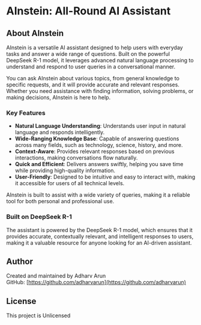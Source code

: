 # AInstein: All-Round AI Assistant

## About AInstein

AInstein is a versatile AI assistant designed to help users with everyday tasks and answer a wide range of questions. Built on the powerful DeepSeek R-1 model, it leverages advanced natural language processing to understand and respond to user queries in a conversational manner.

You can ask AInstein about various topics, from general knowledge to specific requests, and it will provide accurate and relevant responses. Whether you need assistance with finding information, solving problems, or making decisions, AInstein is here to help.

### Key Features
- **Natural Language Understanding**: Understands user input in natural language and responds intelligently.
- **Wide-Ranging Knowledge Base**: Capable of answering questions across many fields, such as technology, science, history, and more.
- **Context-Aware**: Provides relevant responses based on previous interactions, making conversations flow naturally.
- **Quick and Efficient**: Delivers answers swiftly, helping you save time while providing high-quality information.
- **User-Friendly**: Designed to be intuitive and easy to interact with, making it accessible for users of all technical levels.

AInstein is built to assist with a wide variety of queries, making it a reliable tool for both personal and professional use.

### Built on DeepSeek R-1
The assistant is powered by the DeepSeek R-1 model, which ensures that it provides accurate, contextually relevant, and intelligent responses to users, making it a valuable resource for anyone looking for an AI-driven assistant.

## Author
Created and maintained by Adharv Arun  
GitHub: [https://github.com/adharvarun](https://github.com/adharvarun)

## License
This project is Unlicensed
